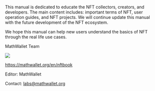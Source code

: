 This manual is dedicated to educate the NFT collectors, creators, and developers. The main content includes: important terms of NFT, user operation guides, and NFT projects. We will continue update this manual with the future development of the NFT ecosystem. 

We hope this manual can help new users understand the basics of NFT through the real life use cases. 

MathWallet Team

![](/nft_docs/images/49C9C5A2DB6923556F30357EA42CDEDA.png)

<https://mathwallet.org/en/nftbook>

Editor: MathWallet

Contact: labs@mathwallet.org